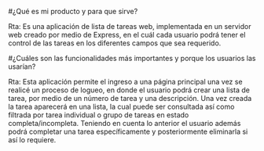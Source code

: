 #¿Qué es mi producto y para que sirve?

Rta:
Es una aplicación de lista de tareas web, implementada en un servidor web creado por medio de Express, en el cuál cada usuario podrá tener el control de las tareas en los diferentes campos que sea requerido.

#¿Cuáles son las funcionalidades más importantes y porque los usuarios las usarían?

Rta:
Esta aplicación permite el ingreso a una página principal una vez se realicé un proceso de logueo, en donde el usuario podrá crear una lista de tarea, por medio de un número de tarea y una descripción. Una vez creada la tarea aparecerá en una lista, la cual puede ser consultada así como filtrada por tarea individual o grupo de tareas en estado completa/incompleta. Teniendo en cuenta lo anterior el usuario además podrá completar una tarea específicamente y posteriormente eliminarla si así lo requiere.
